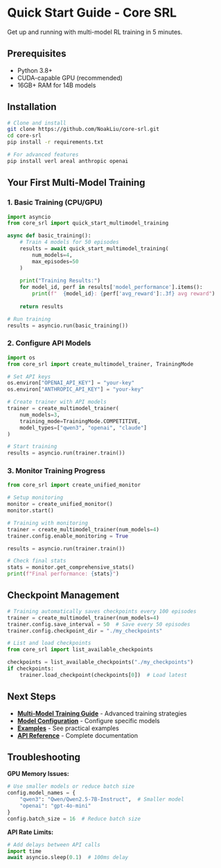 # Quick Start Guide - Core SRL

Get up and running with multi-model RL training in 5 minutes.

## Prerequisites

- Python 3.8+
- CUDA-capable GPU (recommended)
- 16GB+ RAM for 14B models

## Installation

```bash
# Clone and install
git clone https://github.com/NoakLiu/core-srl.git
cd core-srl
pip install -r requirements.txt

# For advanced features
pip install verl areal anthropic openai
```

## Your First Multi-Model Training

### 1. Basic Training (CPU/GPU)

```python
import asyncio
from core_srl import quick_start_multimodel_training

async def basic_training():
    # Train 4 models for 50 episodes
    results = await quick_start_multimodel_training(
        num_models=4,
        max_episodes=50
    )
    
    print("Training Results:")
    for model_id, perf in results['model_performance'].items():
        print(f"  {model_id}: {perf['avg_reward']:.3f} avg reward")
    
    return results

# Run training
results = asyncio.run(basic_training())
```

### 2. Configure API Models

```python
import os
from core_srl import create_multimodel_trainer, TrainingMode

# Set API keys
os.environ["OPENAI_API_KEY"] = "your-key"
os.environ["ANTHROPIC_API_KEY"] = "your-key"

# Create trainer with API models
trainer = create_multimodel_trainer(
    num_models=3,
    training_mode=TrainingMode.COMPETITIVE,
    model_types=["qwen3", "openai", "claude"]
)

# Start training
results = asyncio.run(trainer.train())
```

### 3. Monitor Training Progress

```python
from core_srl import create_unified_monitor

# Setup monitoring
monitor = create_unified_monitor()
monitor.start()

# Training with monitoring
trainer = create_multimodel_trainer(num_models=4)
trainer.config.enable_monitoring = True

results = asyncio.run(trainer.train())

# Check final stats
stats = monitor.get_comprehensive_stats()
print(f"Final performance: {stats}")
```

## Checkpoint Management

```python
# Training automatically saves checkpoints every 100 episodes
trainer = create_multimodel_trainer(num_models=4)
trainer.config.save_interval = 50  # Save every 50 episodes
trainer.config.checkpoint_dir = "./my_checkpoints"

# List and load checkpoints
from core_srl import list_available_checkpoints

checkpoints = list_available_checkpoints("./my_checkpoints")
if checkpoints:
    trainer.load_checkpoint(checkpoints[0])  # Load latest
```

## Next Steps

- **[Multi-Model Training Guide](multimodel_training.md)** - Advanced training strategies
- **[Model Configuration](model_config.md)** - Configure specific models
- **[Examples](../examples/)** - See practical examples
- **[API Reference](api_reference.md)** - Complete documentation

## Troubleshooting

**GPU Memory Issues:**
```python
# Use smaller models or reduce batch size
config.model_names = {
    "qwen3": "Qwen/Qwen2.5-7B-Instruct",  # Smaller model
    "openai": "gpt-4o-mini"
}
config.batch_size = 16  # Reduce batch size
```

**API Rate Limits:**
```python
# Add delays between API calls
import time
await asyncio.sleep(0.1)  # 100ms delay
```
